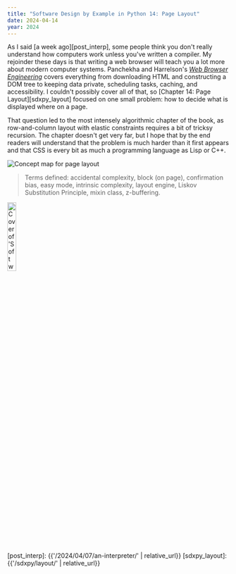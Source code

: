 ```yaml
---
title: "Software Design by Example in Python 14: Page Layout"
date: 2024-04-14
year: 2024
---
```


As I said [a week ago][post_interp],
some people think you don't really understand how computers work
unless you've written a compiler.
My rejoinder these days is that
writing a web browser will teach you a lot more about modern computer systems.
Panchekha and Harrelson's [*Web Browser Engineering*][browser]
covers everything from downloading HTML and constructing a DOM tree
to keeping data private,
scheduling tasks,
caching,
and accessibility.
I couldn't possibly cover all of that,
so [Chapter 14: Page Layout][sdxpy_layout] focused on one small problem:
how to decide what is displayed where on a page.

That question led to the most intensely algorithmic chapter of the book,
as row-and-column layout with elastic constraints
requires a bit of tricksy recursion.
The chapter doesn't get very far,
but I hope that by the end readers will understand
that the problem is much harder than it first appears
and that CSS is every bit as much a programming language as Lisp or C++.

<img class="centered" src="{{'/sdxpy/layout/concept_map.svg' | relative_url}}" alt="Concept map for page layout"/>

> Terms defined: accidental complexity, block (on page), confirmation bias, easy mode, intrinsic complexity, layout engine, Liskov Substitution Principle, mixin class, z-buffering.

<a href="https://www.routledge.com/Software-Design-by-Example-A-Tool-Based-Introduction-with-Python/Wilson/p/book/9781032725215"><img src="{{'/sdxpy/sdxpy-cover.png' | relative_url}}" alt="Cover of 'Software Design by Example'" width="20%" class="centered">
</a>

[browser]: http://browser.engineering/
[post_interp]: {{'/2024/04/07/an-interpreter/' | relative_url}}
[sdxpy_layout]: {{'/sdxpy/layout/' | relative_url}}
